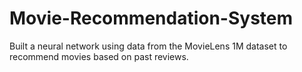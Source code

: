 # Movie-Recommendation-System
Built a neural network using data from the MovieLens 1M dataset to recommend movies based on past reviews. 
